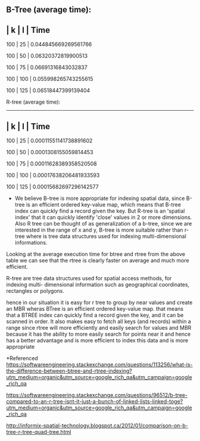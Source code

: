 B-Tree (average time):
--------------------------------------
| k 	| l    |	Time
--------------------------------------
100   |   25   |   0.044845669269561766

100   |   50   |   0.06320372819900513

100   |   75   |   0.06691316843032837

100   |   100  |   0.055998265743255615

100   |   125   |  0.06518447399139404

R-tree (average time):

--------------------------------------
| k 	| l    |	Time
--------------------------------------
100   |   25   |   0.00011551141738891602

100   |   50   |   0.0001308155059814453

100   |   75   |   0.00011628389358520508

100   |   100  |   0.00017638206481933593

100   |   125  |   0.00015682697296142577


* We believe B-tree is more appropriate for indexing spatial data, since B-tree is an efficient ordered key-value map, which means that B-tree index can quickly find a record given the key. But R-tree is an 'spatial index' that it can quickly identify 'close' values in 2 or more dimensions. Also R tree can be thought of as generalization of a b-tree, since we are interested in the range of x and y, B-tree is more suitable rather than r-tree where is tree data structures used for indexing multi-dimensional informations.

Looking at the average execution time for btree and rtree from the above table we can see that the rtree is clearly faster on average and much more efficient.

R-tree are tree data structures used for spatial access methods, for indexing multi- dimensional information such as geographical coordinates, rectangles or polygons.


hence in our situation it is easy for r tree to group by near values and create an MBR wheras BTree is an efficient ordered key-value map. that means that a BTREE index can quickly find a record given the key, and it can be scanned in order. It also makes easy to fetch all keys (and records) within a range since rtree will more efficiently and easily search for values and MBR because it has the ability to more easily search for points near it and hence has a better advantage and is more efficient to index this data and is more appropriate


*Referenced https://softwareengineering.stackexchange.com/questions/113256/what-is-the-difference-between-btree-and-rtree-indexing?utm_medium=organic&utm_source=google_rich_qa&utm_campaign=google_rich_qa

https://softwareengineering.stackexchange.com/questions/96512/b-tree-compared-to-an-r-tree-isnt-it-just-a-bunch-of-linked-lists-linked-toge?utm_medium=organic&utm_source=google_rich_qa&utm_campaign=google_rich_qa

http://informix-spatial-technology.blogspot.ca/2012/01/comparison-on-b-tree-r-tree-quad-tree.html
